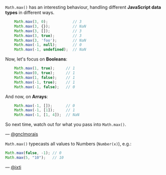 `Math.max()` has an interesting behaviour, handling different **JavaScript data
types** in different ways.

``` javascript
    Math.max(3, 0);           // 3
    Math.max(3, {});          // NaN
    Math.max(3, []);          // 3
    Math.max(3, true);        // 3
    Math.max(3, 'foo');       // NaN
    Math.max(-1, null);       // 0
    Math.max(-1, undefined);  // NaN
```

Now, let's focus on **Booleans**:

``` javascript
    Math.max(1, true);     // 1
    Math.max(0, true);     // 1
    Math.max(1, false);    // 1
    Math.max(-1, true);    // 1
    Math.max(-1, false);   // 0
```

And now, on **Arrays**:

``` javascript
    Math.max(-1, []);      // 0
    Math.max(-1, [1]);     // 1
    Math.max(-1, [1, 4]);  // NaN
```

So next time, watch out for what you pass into `Math.max()`.

— [@gnclmorais](http://gnclmorais.com/gnclmorais)


`Math.max()` typecasts all values to Numbers (`Number(x)`), e.g.:

``` javascript
Math.max(false, -1); // 0
Math.max(5, "10");   // 10
```

— [@ixti](http://ixti.net)
